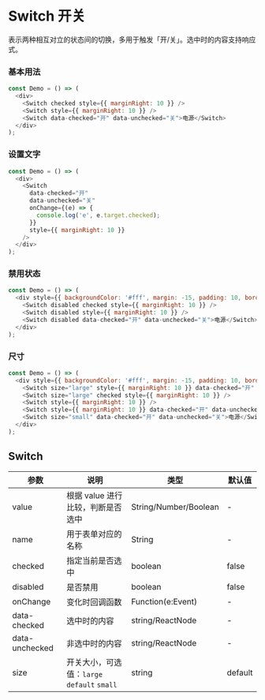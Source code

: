Switch 开关
===

表示两种相互对立的状态间的切换，多用于触发「开/关」。选中时的内容支持响应式。

### 基本用法

<!--DemoStart--> 
```js
const Demo = () => (
  <div>
    <Switch checked style={{ marginRight: 10 }} />
    <Switch style={{ marginRight: 10 }} />
    <Switch data-checked="开" data-unchecked="关">电源</Switch>
  </div>
);
```
<!--End-->

### 设置文字

<!--DemoStart--> 
```js
const Demo = () => (
  <div>
    <Switch
      data-checked="开"
      data-unchecked="关"
      onChange={(e) => {
        console.log('e', e.target.checked);
      }}
      style={{ marginRight: 10 }}
    />
  </div>
);
```
<!--End-->


### 禁用状态

<!--DemoStart--> 
```js
const Demo = () => (
  <div style={{ backgroundColor: '#fff', margin: -15, padding: 10, borderRadius: '5px 5px 0 0' }}>
    <Switch disabled checked style={{ marginRight: 10 }} />
    <Switch disabled style={{ marginRight: 10 }} />
    <Switch disabled data-checked="开" data-unchecked="关">电源</Switch>
  </div>
);
```
<!--End-->

### 尺寸

<!--DemoStart--> 
```js
const Demo = () => (
  <div style={{ backgroundColor: '#fff', margin: -15, padding: 10, borderRadius: '5px 5px 0 0' }}>
    <Switch size="large" style={{ marginRight: 10 }} data-checked="开" data-unchecked="关" />
    <Switch size="large" checked style={{ marginRight: 10 }} />
    <Switch style={{ marginRight: 10 }} />
    <Switch style={{ marginRight: 10 }} data-checked="开" data-unchecked="关" />
    <Switch size="small" data-checked="开" data-unchecked="关">电源</Switch>
  </div>
);
```
<!--End-->

## Switch 

| 参数 | 说明 | 类型 | 默认值 |
|------ |-------- |---------- |-------- |
| value | 根据 value 进行比较，判断是否选中 | String/Number/Boolean | - |
| name | 用于表单对应的名称 | String | - |
| checked | 指定当前是否选中 | boolean | false |
| disabled | 是否禁用 | boolean | false |
| onChange | 变化时回调函数 | Function(e:Event) | - |
| data-checked |  选中时的内容 | string/ReactNode | - |
| data-unchecked |  非选中时的内容 | string/ReactNode | - |
| size |  开关大小，可选值：`large` `default` `small` | string | default |

